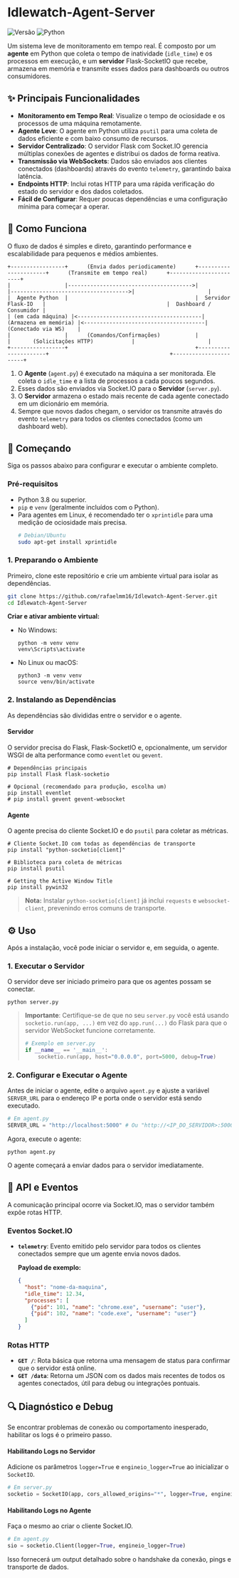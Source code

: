# Idlewatch-Agent-Server

![Versão](https://img.shields.io/badge/version-1.0.0-blue)
![Python](https://img.shields.io/badge/python-3.8+-blue.svg)

Um sistema leve de monitoramento em tempo real. É composto por um **agente** em Python que coleta o tempo de inatividade (`idle_time`) e os processos em execução, e um **servidor** Flask-SocketIO que recebe, armazena em memória e transmite esses dados para dashboards ou outros consumidores.

## ✨ Principais Funcionalidades

-   **Monitoramento em Tempo Real**: Visualize o tempo de ociosidade e os processos de uma máquina remotamente.
-   **Agente Leve**: O agente em Python utiliza `psutil` para uma coleta de dados eficiente e com baixo consumo de recursos.
-   **Servidor Centralizado**: O servidor Flask com Socket.IO gerencia múltiplas conexões de agentes e distribui os dados de forma reativa.
-   **Transmissão via WebSockets**: Dados são enviados aos clientes conectados (dashboards) através do evento `telemetry`, garantindo baixa latência.
-   **Endpoints HTTP**: Inclui rotas HTTP para uma rápida verificação do estado do servidor e dos dados coletados.
-   **Fácil de Configurar**: Requer poucas dependências e uma configuração mínima para começar a operar.

## 🚀 Como Funciona

O fluxo de dados é simples e direto, garantindo performance e escalabilidade para pequenos e médios ambientes.

```
+-----------------+      (Envia dados periodicamente)      +----------------------+      (Transmite em tempo real)      +-----------------------+
|                 |--------------------------------------->|                      |------------------------------------->|                       |
|  Agente Python  |                                        |  Servidor Flask-IO   |                                      |  Dashboard / Consumidor |
| (em cada máquina) |<---------------------------------------| (Armazena em memória) |<--------------------------------------|   (Conectado via WS)    |
|                 |      (Comandos/Confirmações)           |                      |       (Solicitações HTTP)            |                       |
+-----------------+                                        +----------------------+                                      +-----------------------+
```

1.  O **Agente** (`agent.py`) é executado na máquina a ser monitorada. Ele coleta o `idle_time` e a lista de processos a cada poucos segundos.
2.  Esses dados são enviados via Socket.IO para o **Servidor** (`server.py`).
3.  O **Servidor** armazena o estado mais recente de cada agente conectado em um dicionário em memória.
4.  Sempre que novos dados chegam, o servidor os transmite através do evento `telemetry` para todos os clientes conectados (como um dashboard web).

## 🔧 Começando

Siga os passos abaixo para configurar e executar o ambiente completo.

### Pré-requisitos

-   Python 3.8 ou superior.
-   `pip` e `venv` (geralmente incluídos com o Python).
-   Para agentes em Linux, é recomendado ter o `xprintidle` para uma medição de ociosidade mais precisa.
    ```bash
    # Debian/Ubuntu
    sudo apt-get install xprintidle
    ```

### 1. Preparando o Ambiente

Primeiro, clone este repositório e crie um ambiente virtual para isolar as dependências.

```bash
git clone https://github.com/rafaelmm16/Idlewatch-Agent-Server.git
cd Idlewatch-Agent-Server
```

**Criar e ativar ambiente virtual:**

-   No Windows:
    ```shell
    python -m venv venv
    venv\Scripts\activate
    ```
-   No Linux ou macOS:
    ```shell
    python3 -m venv venv
    source venv/bin/activate
    ```

### 2. Instalando as Dependências

As dependências são divididas entre o servidor e o agente.

#### Servidor

O servidor precisa do Flask, Flask-SocketIO e, opcionalmente, um servidor WSGI de alta performance como `eventlet` ou `gevent`.

```shell
# Dependências principais
pip install Flask flask-socketio

# Opcional (recomendado para produção, escolha um)
pip install eventlet
# pip install gevent gevent-websocket
```

#### Agente

O agente precisa do cliente Socket.IO e do `psutil` para coletar as métricas.

```shell
# Cliente Socket.IO com todas as dependências de transporte
pip install "python-socketio[client]"

# Biblioteca para coleta de métricas
pip install psutil

# Getting the Active Window Title
pip install pywin32
```

> **Nota:** Instalar `python-socketio[client]` já inclui `requests` e `websocket-client`, prevenindo erros comuns de transporte.

## ⚙️ Uso

Após a instalação, você pode iniciar o servidor e, em seguida, o agente.

### 1. Executar o Servidor

O servidor deve ser iniciado primeiro para que os agentes possam se conectar.

```shell
python server.py
```

> **Importante**: Certifique-se de que no seu `server.py` você está usando `socketio.run(app, ...)` em vez do `app.run(...)` do Flask para que o servidor WebSocket funcione corretamente.
>
> ```python
> # Exemplo em server.py
> if __name__ == '__main__':
>     socketio.run(app, host="0.0.0.0", port=5000, debug=True)
> ```

### 2. Configurar e Executar o Agente

Antes de iniciar o agente, edite o arquivo `agent.py` e ajuste a variável `SERVER_URL` para o endereço IP e porta onde o servidor está sendo executado.

```python
# Em agent.py
SERVER_URL = "http://localhost:5000" # Ou "http://<IP_DO_SERVIDOR>:5000"
```

Agora, execute o agente:

```shell
python agent.py
```

O agente começará a enviar dados para o servidor imediatamente.

## 📡 API e Eventos

A comunicação principal ocorre via Socket.IO, mas o servidor também expõe rotas HTTP.

### Eventos Socket.IO

-   **`telemetry`**: Evento emitido pelo servidor para todos os clientes conectados sempre que um agente envia novos dados.

    **Payload de exemplo:**
    ```json
    {
      "host": "nome-da-maquina",
      "idle_time": 12.34,
      "processes": [
        {"pid": 101, "name": "chrome.exe", "username": "user"},
        {"pid": 102, "name": "code.exe", "username": "user"}
      ]
    }
    ```

### Rotas HTTP

-   **`GET /`**: Rota básica que retorna uma mensagem de status para confirmar que o servidor está online.
-   **`GET /data`**: Retorna um JSON com os dados mais recentes de todos os agentes conectados, útil para debug ou integrações pontuais.

## 🔍 Diagnóstico e Debug

Se encontrar problemas de conexão ou comportamento inesperado, habilitar os logs é o primeiro passo.

#### Habilitando Logs no Servidor

Adicione os parâmetros `logger=True` e `engineio_logger=True` ao inicializar o `SocketIO`.

```python
# Em server.py
socketio = SocketIO(app, cors_allowed_origins="*", logger=True, engineio_logger=True)
```

#### Habilitando Logs no Agente

Faça o mesmo ao criar o cliente Socket.IO.

```python
# Em agent.py
sio = socketio.Client(logger=True, engineio_logger=True)
```

Isso fornecerá um output detalhado sobre o handshake da conexão, pings e transporte de dados.
